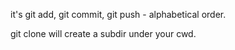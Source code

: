it's git add, git commit, git push - alphabetical order.

git clone will create a subdir under your cwd.

